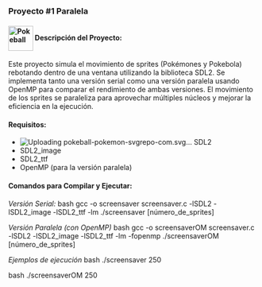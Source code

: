 ### Proyecto #1 Paralela

#### <img src="https://art.ngfiles.com/images/386000/386577_stardoge_8-bit-pokeball.png?f1446737358" alt="Pokeball" width="50" height="50" style="vertical-align: middle;"> Descripción del Proyecto:  

Este proyecto simula el movimiento de sprites (Pokémones y Pokebola) rebotando dentro de una ventana utilizando la biblioteca SDL2. Se implementa tanto una versión serial como una versión paralela usando OpenMP para comparar el rendimiento de ambas versiones. El movimiento de los sprites se paraleliza para aprovechar múltiples núcleos y mejorar la eficiencia en la ejecución.


#### Requisitos:
- ![Uploading pokeball-pokemon-svgrepo-com.svg…]()
SDL2
- SDL2_image
- SDL2_ttf
- OpenMP (para la versión paralela)

#### Comandos para Compilar y Ejecutar:

*Versión Serial:*
bash
gcc -o screensaver screensaver.c -lSDL2 -lSDL2_image -lSDL2_ttf -lm
./screensaver [número_de_sprites]

*Versión Paralela (con OpenMP)*
bash
gcc -o screensaverOM screensaver.c -lSDL2 -lSDL2_image -lSDL2_ttf -lm -fopenmp
./screensaverOM [número_de_sprites]

*Ejemplos de ejecución*
bash
./screensaver 250

bash
./screensaverOM 250

